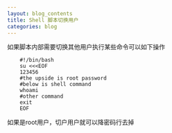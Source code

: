 ```yaml
---
layout: blog_contents
title: Shell 脚本切换用户
categories: blog
---
```



如果脚本内部需要切换其他用户执行某些命令可以如下操作 

```
    #!/bin/bash
    su <<<EOF
    123456
    #the upside is root password
    #below is shell command
    whoami
    #other command
    exit
    EOF
```

如果是root用户，切户用户就可以降密码行去掉